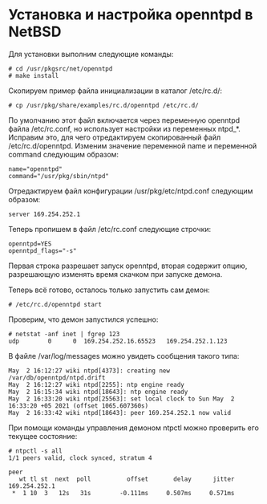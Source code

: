 Установка и настройка openntpd в NetBSD
=======================================

Для установки выполним следующие команды:

    # cd /usr/pkgsrc/net/openntpd
    # make install

Скопируем пример файла инициализации в каталог /etc/rc.d/:

    # cp /usr/pkg/share/examples/rc.d/openntpd /etc/rc.d/

По умолчанию этот файл включается через переменную openntpd файла /etc/rc.conf, но использует настройки из переменных ntpd_*. Исправим это, для чего отредактируем скопированный файл /etc/rc.d/openntpd. Изменим значение переменной name и переменной command следующим образом:

    name="openntpd"
    command="/usr/pkg/sbin/ntpd"

Отредактируем файл конфигурации /usr/pkg/etc/ntpd.conf следующим образом:

    server 169.254.252.1

Теперь пропишем в файл /etc/rc.conf следующие строчки:

    openntpd=YES
    openntpd_flags="-s"

Первая строка разрешает запуск openntpd, вторая содержит опцию, разрешающую изменять время скачком при запуске демона.

Теперь всё готово, осталось только запустить сам демон:

    # /etc/rc.d/openntpd start

Проверим, что демон запустился успешно:

    # netstat -anf inet | fgrep 123
    udp        0      0  169.254.252.16.65523   169.254.252.1.123

В файле /var/log/messages можно увидеть сообщения такого типа:

    May  2 16:12:27 wiki ntpd[4373]: creating new /var/db/openntpd/ntpd.drift
    May  2 16:12:27 wiki ntpd[2255]: ntp engine ready
    May  2 16:15:34 wiki ntpd[18643]: ntp engine ready
    May  2 16:33:20 wiki ntpd[25563]: set local clock to Sun May  2 16:33:20 +05 2021 (offset 1065.607360s)
    May  2 16:33:42 wiki ntpd[18643]: peer 169.254.252.1 now valid

При помощи команды управления демоном ntpctl можно проверить его текущее состояние:

    # ntpctl -s all
    1/1 peers valid, clock synced, stratum 4
    
    peer
       wt tl st  next  poll          offset       delay      jitter
    169.254.252.1 
     *  1 10  3   12s   31s        -0.111ms     0.507ms     0.571ms
